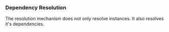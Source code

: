 ### Dependency Resolution

The resolution mechanism does not only resolve instances. It also resolves it's dependencies.